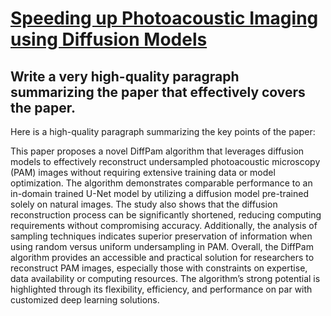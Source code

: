 # [Speeding up Photoacoustic Imaging using Diffusion Models](https://arxiv.org/abs/2312.08834)

## Write a very high-quality paragraph summarizing the paper that effectively covers the paper.

 Here is a high-quality paragraph summarizing the key points of the paper:

This paper proposes a novel DiffPam algorithm that leverages diffusion models to effectively reconstruct undersampled photoacoustic microscopy (PAM) images without requiring extensive training data or model optimization. The algorithm demonstrates comparable performance to an in-domain trained U-Net model by utilizing a diffusion model pre-trained solely on natural images. The study also shows that the diffusion reconstruction process can be significantly shortened, reducing computing requirements without compromising accuracy. Additionally, the analysis of sampling techniques indicates superior preservation of information when using random versus uniform undersampling in PAM. Overall, the DiffPam algorithm provides an accessible and practical solution for researchers to reconstruct PAM images, especially those with constraints on expertise, data availability or computing resources. The algorithm’s strong potential is highlighted through its flexibility, efficiency, and performance on par with customized deep learning solutions.

